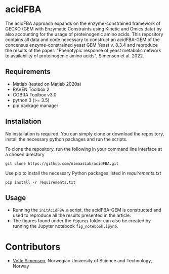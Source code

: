 # acidFBA

The acidFBA approach expands on the enzyme-constrained framework of GECKO (GEM with Enzymatic Constraints using Kinetic and Omics data) by also accounting for the usage of proteinogenic amino acids. This repository contains all data and code necessary to construct an acidFBA-GEM of the concensus enzyme-constrained yeast GEM Yeast v. 8.3.4 and reproduce the results of the paper: "Phenotypic response of yeast metabolic network to availability of proteinogenic amino acids", Simensen et al. 2022.

## Requirements
- Matlab (tested on Matlab 2020a)
- RAVEN Toolbox 2
- COBRA Toolbox v3.0
- python 3 (>= 3.5)
- pip package manager

## Installation
No installation is required. You can simply clone or download the repository, install the necessary python packages and run the scripts.

To clone the repository, run the following in your command line interface at a chosen directory

`git clone https://github.com/AlmaasLab/acidFBA.git`

Use pip to install the necessary Python packages listed in *requirements.txt*

`pip install -r requirements.txt`

## Usage
- Running the `initAcidFBA.m` script, the acidFBA-GEM is constructed and used to reproduce all the results presented in the article.
- The figures found under the `figures` folder can also be created by running the Jupyter notebook `fig_notebook.ipynb`.

# Contributors
- [Vetle Simensen](https://www.ntnu.no/ansatte/vetle.simensen), Norwegian University of Science and Technology, Norway
